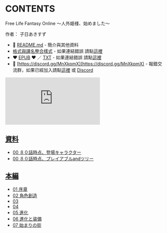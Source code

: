 # CONTENTS

Free Life Fantasy Online ～人外姫様、始めました～  

作者： 子日あきすず  



- :closed_book: [README.md](README.md) - 簡介與其他資料
- [格式與譯名整合樣式](https://github.com/bluelovers/node-novel/blob/master/lib/locales/Free%20Life%20Fantasy%20Online%20%EF%BD%9E%E4%BA%BA%E5%A4%96%E5%A7%AB%E6%A7%98%E3%80%81%E5%A7%8B%E3%82%81%E3%81%BE%E3%81%97%E3%81%9F%EF%BD%9E.ts) - 如果連結錯誤 請點[這裡](https://github.com/bluelovers/node-novel/blob/master/lib/locales/)
-  :heart: [EPUB](https://gitlab.com/demonovel/epub-txt/blob/master/girl/Free%20Life%20Fantasy%20Online%20%EF%BD%9E%E4%BA%BA%E5%A4%96%E5%A7%AB%E6%A7%98%E3%80%81%E5%A7%8B%E3%82%81%E3%81%BE%E3%81%97%E3%81%9F%EF%BD%9E.epub) :heart:  ／ [TXT](https://gitlab.com/demonovel/epub-txt/blob/master/girl/out/Free%20Life%20Fantasy%20On.out.txt) - 如果連結錯誤 請點[這裡](https://gitlab.com/demonovel/epub-txt/blob/master/girl/)
- :mega: [https://discord.gg/MnXkpmX](https://discord.gg/MnXkpmX) - 報錯交流群，如果已經加入請點[這裡](https://discordapp.com/channels/467794087769014273/467794088285175809) 或 [Discord](https://discordapp.com/channels/@me)


![導航目錄](https://chart.apis.google.com/chart?cht=qr&chs=150x150&chl=https://gitlab.com/novel-group/txt-source/blob/master/girl/Free%20Life%20Fantasy%20Online%20～人外姫様、始めました～/導航目錄.md "導航目錄")




## [資料](00000_%E8%B3%87%E6%96%99)

- [00 ８０話時点、登場キャラクター](00000_%E8%B3%87%E6%96%99/00010_00%20%EF%BC%98%EF%BC%90%E8%A9%B1%E6%99%82%E7%82%B9%E3%80%81%E7%99%BB%E5%A0%B4%E3%82%AD%E3%83%A3%E3%83%A9%E3%82%AF%E3%82%BF%E3%83%BC.txt)
- [00 ８０話時点、プレイアブルandツリー](00000_%E8%B3%87%E6%96%99/00020_00%20%EF%BC%98%EF%BC%90%E8%A9%B1%E6%99%82%E7%82%B9%E3%80%81%E3%83%97%E3%83%AC%E3%82%A4%E3%82%A2%E3%83%96%E3%83%ABand%E3%83%84%E3%83%AA%E3%83%BC.txt)


## [本編](00010_%E6%9C%AC%E7%B7%A8)

- [01 序章](00010_%E6%9C%AC%E7%B7%A8/00010_01%20%E5%BA%8F%E7%AB%A0.txt)
- [02 角色創造](00010_%E6%9C%AC%E7%B7%A8/00020_02%20%E8%A7%92%E8%89%B2%E5%89%B5%E9%80%A0.txt)
- [03](00010_%E6%9C%AC%E7%B7%A8/00030_03.txt)
- [04](00010_%E6%9C%AC%E7%B7%A8/00040_04.txt)
- [05 進化](00010_%E6%9C%AC%E7%B7%A8/00050_05%20%E9%80%B2%E5%8C%96.txt)
- [06 進化と装備](00010_%E6%9C%AC%E7%B7%A8/00060_06%20%E9%80%B2%E5%8C%96%E3%81%A8%E8%A3%85%E5%82%99.txt)
- [07 始まりの街](00010_%E6%9C%AC%E7%B7%A8/00070_07%20%E5%A7%8B%E3%81%BE%E3%82%8A%E3%81%AE%E8%A1%97.txt)

